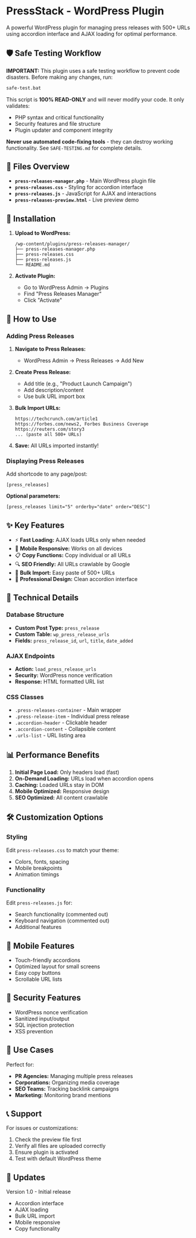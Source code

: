 # PressStack - WordPress Plugin

A powerful WordPress plugin for managing press releases with 500+ URLs using accordion interface and AJAX loading for optimal performance.

## 🛡️ Safe Testing Workflow

**IMPORTANT:** This plugin uses a safe testing workflow to prevent code disasters. Before making any changes, run:

```bash
safe-test.bat
```

This script is **100% READ-ONLY** and will never modify your code. It only validates:
- PHP syntax and critical functionality
- Security features and file structure
- Plugin updater and component integrity

**Never use automated code-fixing tools** - they can destroy working functionality. See `SAFE-TESTING.md` for complete details.

## 📁 Files Overview

- **`press-releases-manager.php`** - Main WordPress plugin file
- **`press-releases.css`** - Styling for accordion interface
- **`press-releases.js`** - JavaScript for AJAX and interactions
- **`press-releases-preview.html`** - Live preview demo

## 🚀 Installation

1. **Upload to WordPress:**
   ```
   /wp-content/plugins/press-releases-manager/
   ├── press-releases-manager.php
   ├── press-releases.css
   ├── press-releases.js
   └── README.md
   ```

2. **Activate Plugin:**
   - Go to WordPress Admin → Plugins
   - Find "Press Releases Manager"
   - Click "Activate"

## 📝 How to Use

### Adding Press Releases

1. **Navigate to Press Releases:**
   - WordPress Admin → Press Releases → Add New

2. **Create Press Release:**
   - Add title (e.g., "Product Launch Campaign")
   - Add description/content
   - Use bulk URL import box

3. **Bulk Import URLs:**
   ```
   https://techcrunch.com/article1
   https://forbes.com/news2, Forbes Business Coverage
   https://reuters.com/story3
   ... (paste all 500+ URLs)
   ```

4. **Save:** All URLs imported instantly!

### Displaying Press Releases

Add shortcode to any page/post:
```
[press_releases]
```

**Optional parameters:**
```
[press_releases limit="5" orderby="date" order="DESC"]
```

## ✨ Key Features

- ⚡ **Fast Loading:** AJAX loads URLs only when needed
- 📱 **Mobile Responsive:** Works on all devices
- 📋 **Copy Functions:** Copy individual or all URLs
- 🔍 **SEO Friendly:** All URLs crawlable by Google
- 💾 **Bulk Import:** Easy paste of 500+ URLs
- 🎨 **Professional Design:** Clean accordion interface

## 🔧 Technical Details

### Database Structure
- **Custom Post Type:** `press_release`
- **Custom Table:** `wp_press_release_urls`
- **Fields:** `press_release_id`, `url`, `title`, `date_added`

### AJAX Endpoints
- **Action:** `load_press_release_urls`
- **Security:** WordPress nonce verification
- **Response:** HTML formatted URL list

### CSS Classes
- `.press-releases-container` - Main wrapper
- `.press-release-item` - Individual press release
- `.accordion-header` - Clickable header
- `.accordion-content` - Collapsible content
- `.urls-list` - URL listing area

## 📊 Performance Benefits

1. **Initial Page Load:** Only headers load (fast)
2. **On-Demand Loading:** URLs load when accordion opens
3. **Caching:** Loaded URLs stay in DOM
4. **Mobile Optimized:** Responsive design
5. **SEO Optimized:** All content crawlable

## 🛠️ Customization Options

### Styling
Edit `press-releases.css` to match your theme:
- Colors, fonts, spacing
- Mobile breakpoints
- Animation timings

### Functionality
Edit `press-releases.js` for:
- Search functionality (commented out)
- Keyboard navigation (commented out)
- Additional features

## 📱 Mobile Features

- Touch-friendly accordions
- Optimized layout for small screens
- Easy copy buttons
- Scrollable URL lists

## 🔐 Security Features

- WordPress nonce verification
- Sanitized input/output
- SQL injection protection
- XSS prevention

## 🎯 Use Cases

Perfect for:
- **PR Agencies:** Managing multiple press releases
- **Corporations:** Organizing media coverage
- **SEO Teams:** Tracking backlink campaigns
- **Marketing:** Monitoring brand mentions

## 📞 Support

For issues or customizations:
1. Check the preview file first
2. Verify all files are uploaded correctly
3. Ensure plugin is activated
4. Test with default WordPress theme

## 🔄 Updates

Version 1.0 - Initial release
- Accordion interface
- AJAX loading
- Bulk URL import
- Mobile responsive
- Copy functionality
